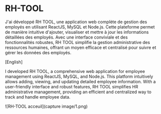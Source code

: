 # RH-TOOL
J'ai développé RH TOOL, une application web complète de gestion des employés en utilisant ReactJS, MySQL et Node.js. 
Cette plateforme permet de manière intuitive d'ajouter, visualiser et mettre à jour les informations détaillées des employés. 
Avec une interface conviviale et des fonctionnalités robustes, RH TOOL simplifie la gestion administrative des ressources humaines, offrant un moyen efficace et centralisé pour suivre et gérer les données des employés.

[English]

I developed RH TOOL, a comprehensive web application for employee management using ReactJS, MySQL, and Node.js. 
This platform intuitively allows adding, viewing, and updating detailed employee information. 
With a user-friendly interface and robust features, RH TOOL simplifies HR administrative management, providing an efficient and centralized way to track and handle employee data.

![RH-TOOL acceuil](capture image/1.png)
